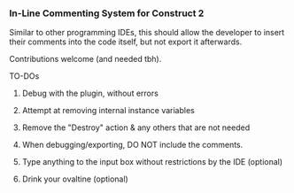 ### In-Line Commenting System for Construct 2

Similar to other programming IDEs, this should allow the developer to insert their comments into the code itself, but not export it afterwards.

Contributions welcome (and needed tbh).

TO-DOs

1) Debug with the plugin, without errors

2) Attempt at removing internal instance variables

3) Remove the "Destroy" action & any others that are not needed

4) When debugging/exporting, DO NOT include the comments.

5) Type anything to the input box without restrictions by the IDE (optional)

6) Drink your ovaltine (optional)
